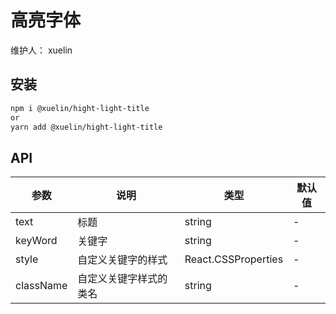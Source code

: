 # 高亮字体

维护人： xuelin

<!-- > 高亮字体 -->

## 安装

```sh
npm i @xuelin/hight-light-title
or
yarn add @xuelin/hight-light-title
```

## API

| 参数      | 说明                   | 类型                | 默认值 |
| --------- | ---------------------- | ------------------- | ------ |
| text      | 标题                   | string              | -      |
| keyWord   | 关键字                 | string              | -      |
| style     | 自定义关键字的样式     | React.CSSProperties | -      |
| className | 自定义关键字样式的类名 | string              | -      |
